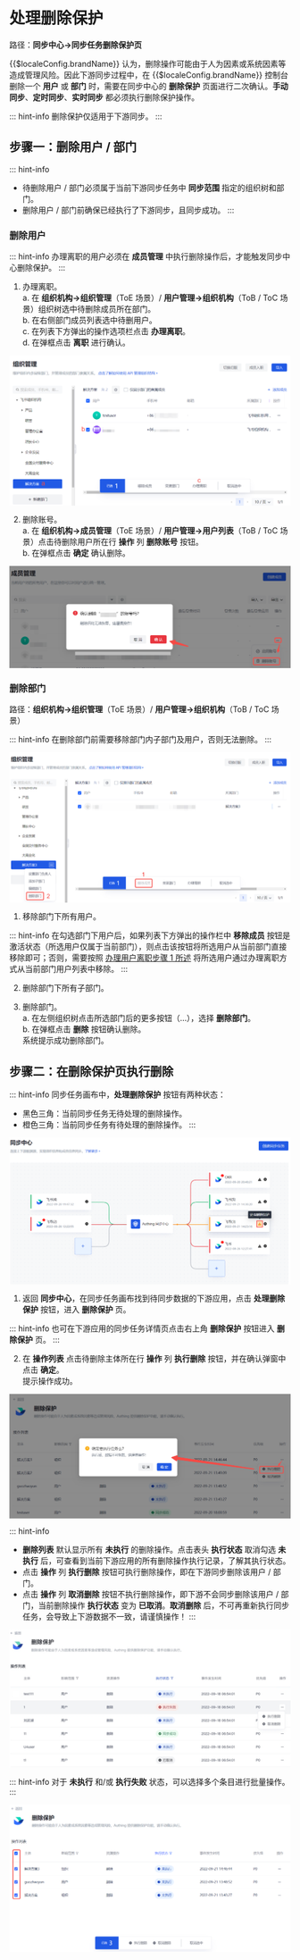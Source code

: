 # 处理删除保护

<LastUpdated/>

路径：**同步中心->同步任务删除保护页**

{{$localeConfig.brandName}} 认为，删除操作可能由于人为因素或系统因素等造成管理风险。因此下游同步过程中，在 {{$localeConfig.brandName}} 控制台删除一个 **用户** 或 **部门** 时，需要在同步中心的 **删除保护** 页面进行二次确认。**手动同步**、**定时同步**、**实时同步** 都必须执行删除保护操作。

::: hint-info
删除保护仅适用于下游同步。
:::

## 步骤一：删除用户 / 部门

::: hint-info
* 待删除用户 / 部门必须属于当前下游同步任务中 **同步范围** 指定的组织树和部门。
* 删除用户 / 部门前确保已经执行了下游同步，且同步成功。
:::

### 删除用户

::: hint-info
办理离职的用户必须在 **成员管理** 中执行删除操作后，才能触发同步中心删除保护。
:::

1. 办理离职。</br>a. 在 **组织机构->组织管理**（ToE 场景）/ **用户管理->组织机构**（ToB / ToC 场景）组织树选中待删除成员所在部门。</br>b. 在右侧部门成员列表选中待删用户。</br>c. 在列表下方弹出的操作选项栏点击 **办理离职**。</br>d. 在弹框点击 **离职** 进行确认。

<img src="./images/process-member-leave.png" style="display:block;margin: 0 auto;">

2. 删除账号。</br>a. 在 **组织机构->成员管理**（ToE 场景）/ **用户管理->用户列表**（ToB / ToC 场景）点击待删除用户所在行 **操作** 列 **删除账号** 按钮。</br>b. 在弹框点击 **确定** 确认删除。

<img src="./images/delete-account.png" style="display:block;margin: 0 auto;">

### 删除部门

路径：**组织机构->组织管理**（ToE 场景）/ **用户管理->组织机构**（ToB / ToC 场景）

::: hint-info
在删除部门前需要移除部门内子部门及用户，否则无法删除。
:::

<img src="./images/delete-department.png" style="display:block;margin: 0 auto;">

1. 移除部门下所有用户。

::: hint-info
在勾选部门下用户后，如果列表下方弹出的操作栏中 **移除成员** 按钮是激活状态（所选用户仅属于当前部门），则点击该按钮将所选用户从当前部门直接移除即可；否则，需要按照 [办理用户离职步骤 1 所述](#删除用户) 将所选用户通过办理离职方式从当前部门用户列表中移除。
:::

2. 删除部门下所有子部门。

3. 删除部门。</br>a. 在左侧组织树点击所选部门后的更多按钮（...），选择 **删除部门**。</br>b. 在弹框点击 **删除** 按钮确认删除。</br>系统提示成功删除部门。

## 步骤二：在删除保护页执行删除

::: hint-info
同步任务画布中，**处理删除保护** 按钮有两种状态：
* 黑色三角：当前同步任务无待处理的删除操作。
* 橙色三角：当前同步任务有待处理的删除操作。
:::

<img src="./images/enter-process-delete-protection.png" style="display:block;margin: 0 auto;">

1. 返回 **同步中心**，在同步任务画布找到待同步数据的下游应用，点击 **处理删除保护** 按钮，进入 **删除保护** 页。

::: hint-info
也可在下游应用的同步任务详情页点击右上角 **删除保护** 按钮进入 **删除保护** 页。
:::

2. 在 **操作列表** 点击待删除主体所在行 **操作** 列 **执行删除** 按钮，并在确认弹窗中点击 **确定**。</br>提示操作成功。

<img src="./images/delete-protection-list.png" style="display:block;margin: 0 auto;">

::: hint-info
* **删除列表** 默认显示所有 **未执行** 的删除操作。点击表头 **执行状态** 取消勾选 **未执行** 后，可查看到当前下游应用的所有删除操作执行记录，了解其执行状态。
* 点击 **操作** 列 **执行删除** 按钮可执行删除操作，即在下游同步删除该用户 / 部门。
* 点击 **操作** 列 **取消删除** 按钮不执行删除操作，即下游不会同步删除该用户 / 部门，当前删除操作 **执行状态** 变为 **已取消**。**取消删除** 后，不可再重新执行同步任务，会导致上下游数据不一致，请谨慎操作！
:::

<img src="./images/execute-status.jpg" style="display:block;margin: 0 auto;">

::: hint-info
对于 **未执行** 和/或 **执行失败** 状态，可以选择多个条目进行批量操作。
:::

<img src="./images/batch-delete.png" style="display:block;margin: 0 auto;">

